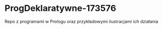 # ProgDeklaratywne-173576
Repo z programami w Prologu oraz przykładowymi ilustracjami ich działania
